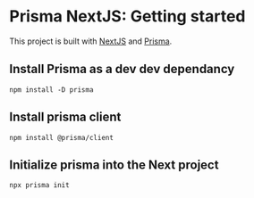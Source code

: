 # Prisma NextJS: Getting started  

This project is built with [NextJS](https://nextjs.org) and [Prisma](https://prisma.io).  

## Install Prisma as a dev dev dependancy  
```shell
npm install -D prisma 
```  

## Install prisma client
```shell
npm install @prisma/client
```

## Initialize prisma into the Next project
```shell
npx prisma init
```

